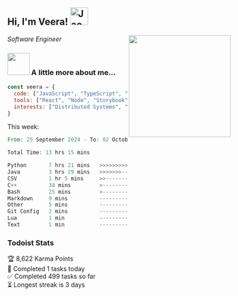 <h2> Hi, I'm Veera! <img src="https://raw.githubusercontent.com/Tarikul-Islam-Anik/Animated-Fluent-Emojis/master/Emojis/Activities/Jack-O-Lantern.png" alt="Jack-O-Lantern" width="40" height="40" /></h2>
<img align='right' src="https://user-images.githubusercontent.com/74038190/213911110-aedbef38-a29f-4b6b-a65c-11608b4f75a5.gif" width="230">
<p><em>Software Engineer</em></p>


### <img src="https://user-images.githubusercontent.com/74038190/216656963-09118229-8a9e-4af0-910c-c37f35f2e210.gif" width="50"> A little more about me...  

```javascript
const veera = {
  code: ["JavaScript", "TypeScript", "HTML", "CSS", "Python", "Java", "C++"],
  tools: ["React", "Node", "Storybook", "Docker", "Next.JS", "Node", "AWS", "gRPC"],
  interests: ["Distributed Systems", "Cloud Computing", "Machine Learning", "Enterprise Software", "AI"]
}
```
This week:
<!--START_SECTION:waka-->

```rust
From: 25 September 2024 - To: 02 October 2024

Total Time: 13 hrs 15 mins

Python       7 hrs 21 mins   >>>>>>>>>>>>>>-----------   55.16 %
Java         3 hrs 29 mins   >>>>>>>------------------   26.12 %
CSV          1 hr 5 mins     >>-----------------------   08.14 %
C++          38 mins         >------------------------   04.80 %
Bash         25 mins         >------------------------   03.17 %
Markdown     9 mins          -------------------------   01.24 %
Other        5 mins          -------------------------   00.67 %
Git Config   2 mins          -------------------------   00.25 %
Lua          1 min           -------------------------   00.22 %
Text         1 min           -------------------------   00.14 %
```

<!--END_SECTION:waka-->


### Todoist Stats

<!-- TODO-IST:START -->
🏆  8,622 Karma Points           
🌸  Completed 1 tasks today           
✅  Completed 499 tasks so far           
⏳  Longest streak is 3 days
<!-- TODO-IST:END -->
<!--
Profile views:
[![](https://visitcount.itsvg.in/api?id=veeravivekt&label=Profile%20Views&color=1&icon=2&pretty=false)](https://visitcount.itsvg.in)
-->
